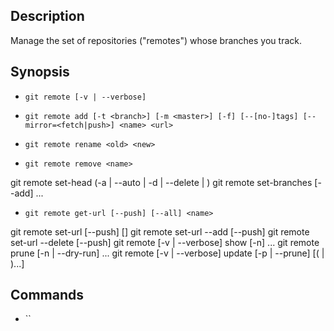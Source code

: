 ## Description

Manage the set of repositories ("remotes") whose branches you track.

## Synopsis

- `git remote [-v | --verbose]`

- `git remote add [-t <branch>] [-m <master>] [-f] [--[no-]tags] [--mirror=<fetch|push>] <name> <url>`

- `git remote rename <old> <new>`

- `git remote remove <name>`

git remote set-head <name> (-a | --auto | -d | --delete | <branch>)
git remote set-branches [--add] <name> <branch>...

- `git remote get-url [--push] [--all] <name>`

git remote set-url [--push] <name> <newurl> [<oldurl>]
git remote set-url --add [--push] <name> <newurl>
git remote set-url --delete [--push] <name> <url>
git remote [-v | --verbose] show [-n] <name>...
git remote prune [-n | --dry-run] <name>...
git remote [-v | --verbose] update [-p | --prune] [(<group> | <remote>)...]

## Commands

- ``
